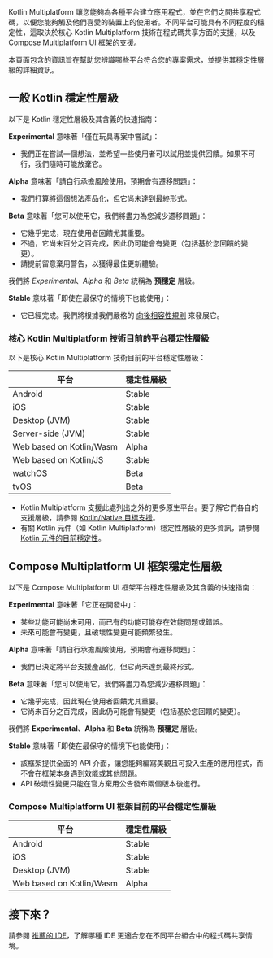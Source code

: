 [//]: # (title: 支援平台的穩定性)

Kotlin Multiplatform 讓您能夠為各種平台建立應用程式，並在它們之間共享程式碼，以便您能夠觸及他們喜愛的裝置上的使用者。不同平台可能具有不同程度的穩定性，這取決於核心 Kotlin Multiplatform 技術在程式碼共享方面的支援，以及 Compose Multiplatform UI 框架的支援。

本頁面包含的資訊旨在幫助您辨識哪些平台符合您的專案需求，並提供其穩定性層級的詳細資訊。

## 一般 Kotlin 穩定性層級

以下是 Kotlin 穩定性層級及其含義的快速指南：

**Experimental** 意味著「僅在玩具專案中嘗試」：

*   我們正在嘗試一個想法，並希望一些使用者可以試用並提供回饋。如果不可行，我們隨時可能放棄它。

**Alpha** 意味著「請自行承擔風險使用，預期會有遷移問題」：

*   我們打算將這個想法產品化，但它尚未達到最終形式。

**Beta** 意味著「您可以使用它，我們將盡力為您減少遷移問題」：

*   它幾乎完成，現在使用者回饋尤其重要。
*   不過，它尚未百分之百完成，因此仍可能會有變更（包括基於您回饋的變更）。
*   請提前留意棄用警告，以獲得最佳更新體驗。

我們將 _Experimental_、_Alpha_ 和 _Beta_ 統稱為 **預穩定** 層級。

**Stable** 意味著「即使在最保守的情境下也能使用」：

*   它已經完成。我們將根據我們嚴格的 [向後相容性規則](https://kotlinfoundation.org/language-committee-guidelines/) 來發展它。

### 核心 Kotlin Multiplatform 技術目前的平台穩定性層級

以下是核心 Kotlin Multiplatform 技術目前的平台穩定性層級：

| 平台                     | 穩定性層級 |
| ------------------------ | ---------- |
| Android                  | Stable     |
| iOS                      | Stable     |
| Desktop (JVM)            | Stable     |
| Server-side (JVM)        | Stable     |
| Web based on Kotlin/Wasm | Alpha      |
| Web based on Kotlin/JS   | Stable     |
| watchOS                  | Beta       |
| tvOS                     | Beta       |

*   Kotlin Multiplatform 支援此處列出之外的更多原生平台。要了解它們各自的支援層級，請參閱 [Kotlin/Native 目標支援](https://kotlinlang.org/docs/native-target-support.html)。
*   有關 Kotlin 元件（如 Kotlin Multiplatform）穩定性層級的更多資訊，請參閱 [Kotlin 元件的目前穩定性](https://kotlinlang.org/docs/components-stability.html#current-stability-of-kotlin-components)。

## Compose Multiplatform UI 框架穩定性層級

以下是 Compose Multiplatform UI 框架平台穩定性層級及其含義的快速指南：

**Experimental** 意味著「它正在開發中」：

*   某些功能可能尚未可用，而已有的功能可能存在效能問題或錯誤。
*   未來可能會有變更，且破壞性變更可能頻繁發生。

**Alpha** 意味著「請自行承擔風險使用，預期會有遷移問題」：

*   我們已決定將平台支援產品化，但它尚未達到最終形式。

**Beta** 意味著「您可以使用它，我們將盡力為您減少遷移問題」：

*   它幾乎完成，因此現在使用者回饋尤其重要。
*   它尚未百分之百完成，因此仍可能會有變更（包括基於您回饋的變更）。

我們將 **Experimental**、**Alpha** 和 **Beta** 統稱為 **預穩定** 層級。

**Stable** 意味著「即使在最保守的情境下也能使用」：

*   該框架提供全面的 API 介面，讓您能夠編寫美觀且可投入生產的應用程式，而不會在框架本身遇到效能或其他問題。
*   API 破壞性變更只能在官方棄用公告發布兩個版本後進行。

### Compose Multiplatform UI 框架目前的平台穩定性層級

| 平台                     | 穩定性層級 |
| ------------------------ | ---------- |
| Android                  | Stable     |
| iOS                      | Stable     |
| Desktop (JVM)            | Stable     |
| Web based on Kotlin/Wasm | Alpha      |

## 接下來？

請參閱 [推薦的 IDE](recommended-ides.md)，了解哪種 IDE 更適合您在不同平台組合中的程式碼共享情境。